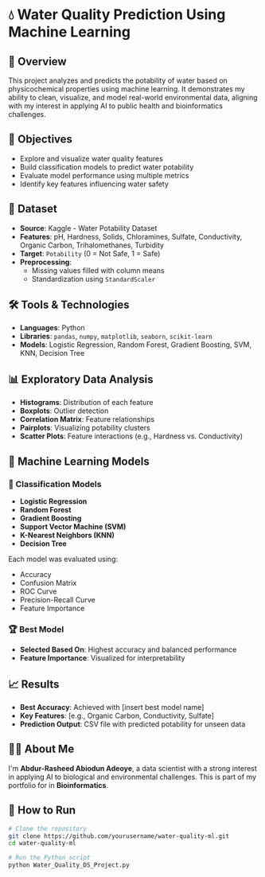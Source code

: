 # 💧 Water Quality Prediction Using Machine Learning

## 📘 Overview

This project analyzes and predicts the potability of water based on physicochemical properties using machine learning. It demonstrates my ability to clean, visualize, and model real-world environmental data, aligning with my interest in applying AI to public health and bioinformatics challenges.

## 🎯 Objectives

- Explore and visualize water quality features
- Build classification models to predict water potability
- Evaluate model performance using multiple metrics
- Identify key features influencing water safety

## 📂 Dataset

- **Source**: Kaggle - Water Potability Dataset
- **Features**: pH, Hardness, Solids, Chloramines, Sulfate, Conductivity, Organic Carbon, Trihalomethanes, Turbidity
- **Target**: `Potability` (0 = Not Safe, 1 = Safe)
- **Preprocessing**:
  - Missing values filled with column means
  - Standardization using `StandardScaler`

## 🛠️ Tools & Technologies

- **Languages**: Python
- **Libraries**: `pandas`, `numpy`, `matplotlib`, `seaborn`, `scikit-learn`
- **Models**: Logistic Regression, Random Forest, Gradient Boosting, SVM, KNN, Decision Tree

## 📊 Exploratory Data Analysis

- **Histograms**: Distribution of each feature
- **Boxplots**: Outlier detection
- **Correlation Matrix**: Feature relationships
- **Pairplots**: Visualizing potability clusters
- **Scatter Plots**: Feature interactions (e.g., Hardness vs. Conductivity)

## 🤖 Machine Learning Models

### 🔹 Classification Models

- **Logistic Regression**
- **Random Forest**
- **Gradient Boosting**
- **Support Vector Machine (SVM)**
- **K-Nearest Neighbors (KNN)**
- **Decision Tree**

Each model was evaluated using:
- Accuracy
- Confusion Matrix
- ROC Curve
- Precision-Recall Curve
- Feature Importance

### 🏆 Best Model
- **Selected Based On**: Highest accuracy and balanced performance
- **Feature Importance**: Visualized for interpretability
## 📈 Results

- **Best Accuracy**: Achieved with [insert best model name]
- **Key Features**: [e.g., Organic Carbon, Conductivity, Sulfate]
- **Prediction Output**: CSV file with predicted potability for unseen data

## 👨‍🔬 About Me

I'm **Abdur-Rasheed Abiodun Adeoye**, a data scientist with a strong interest in applying AI to biological and environmental challenges. This is part of my portfolio for in **Bioinformatics**.

## 📎 How to Run

```bash
# Clone the repository
git clone https://github.com/yourusername/water-quality-ml.git
cd water-quality-ml

# Run the Python script
python Water_Quality_DS_Project.py



